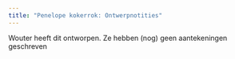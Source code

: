 ```yaml
---
title: "Penelope kokerrok: Ontwerpnotities"
---
```


<Fixme>Wouter heeft dit ontworpen. Ze hebben (nog) geen aantekeningen geschreven</Fixme>


